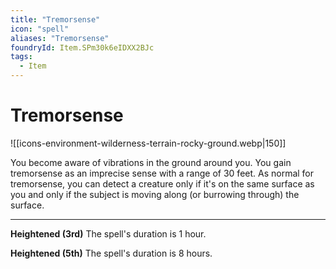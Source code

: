 ```yaml
---
title: "Tremorsense"
icon: "spell"
aliases: "Tremorsense"
foundryId: Item.SPm30k6eIDXX2BJc
tags:
  - Item
---
```


# Tremorsense
![[icons-environment-wilderness-terrain-rocky-ground.webp|150]]

You become aware of vibrations in the ground around you. You gain tremorsense as an imprecise sense with a range of 30 feet. As normal for tremorsense, you can detect a creature only if it's on the same surface as you and only if the subject is moving along (or burrowing through) the surface.

* * *

**Heightened (3rd)** The spell's duration is 1 hour.

**Heightened (5th)** The spell's duration is 8 hours.
